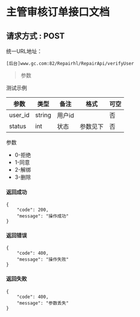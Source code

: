 
# 主管审核订单接口文档

## 请求方式 : POST

统一URL地址：
	
```
[后台]www.gc.com:82/Repairhl/RepairApi/verifyUser
```


> 参数

测试示例


| 参数 | 类型 | 备注 | 格式 | 可空 | 
| --- | --- | --- | --- | --- | 
| user_id| string | 用户id | | 否 |  
| status| int | 状态 | 参数见下 | 否 |  


参数
* 0-拒绝
* 1-同意
* 2-解绑
* 3-删除

#### 返回成功
```
{
    "code": 200,
    "message": "操作成功"
}
```
#### 返回错误
```
{
    "code": 400,
    "message": "操作失败"
}
```
#### 返回失败
```
{
    "code": 400,
    "message": "参数丢失"
}
```

